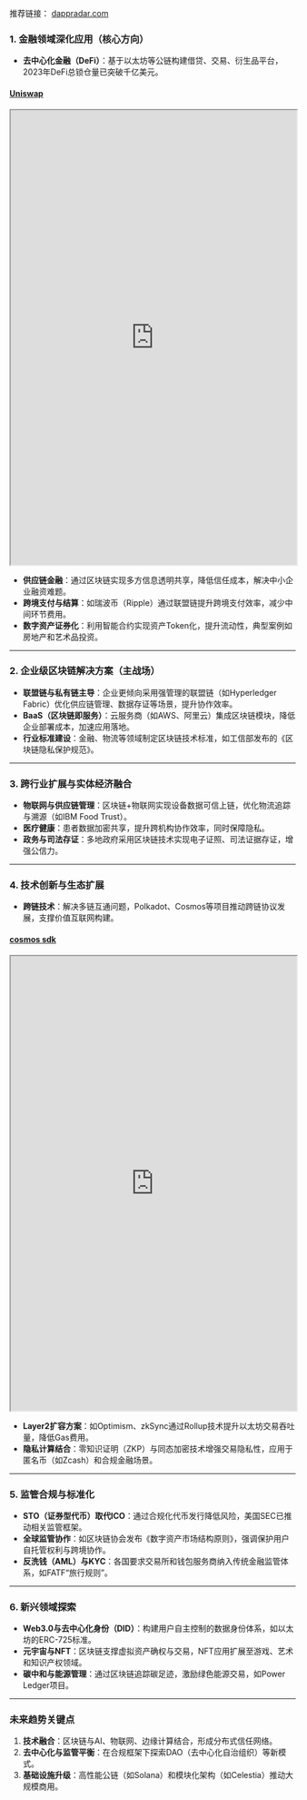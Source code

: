
推荐链接：
[dappradar.com](https://dappradar.com)

### **1. 金融领域深化应用（核心方向）**

- **去中心化金融（DeFi）**：基于以太坊等公链构建借贷、交易、衍生品平台，2023年DeFi总锁仓量已突破千亿美元。
 #### [Uniswap]([app.uni](https://app.uniswap.org/))
 <iframe src="https://app.uniswap.org/" width="100%" height="800" frameborder="10"></iframe>

- **供应链金融**：通过区块链实现多方信息透明共享，降低信任成本，解决中小企业融资难题。
- **跨境支付与结算**：如瑞波币（Ripple）通过联盟链提升跨境支付效率，减少中间环节费用。
- **数字资产证券化**：利用智能合约实现资产Token化，提升流动性，典型案例如房地产和艺术品投资。

---

### **2. 企业级区块链解决方案（主战场）**
- **联盟链与私有链主导**：企业更倾向采用强管理的联盟链（如Hyperledger Fabric）优化供应链管理、数据存证等场景，提升协作效率。
- **BaaS（区块链即服务）**：云服务商（如AWS、阿里云）集成区块链模块，降低企业部署成本，加速应用落地。
- **行业标准建设**：金融、物流等领域制定区块链技术标准，如工信部发布的《区块链隐私保护规范》。

---

### **3. 跨行业扩展与实体经济融合**
- **物联网与供应链管理**：区块链+物联网实现设备数据可信上链，优化物流追踪与溯源（如IBM Food Trust）。
- **医疗健康**：患者数据加密共享，提升跨机构协作效率，同时保障隐私。
- **政务与司法存证**：多地政府采用区块链技术实现电子证照、司法证据存证，增强公信力。

---

### **4. 技术创新与生态扩展**
- **跨链技术**：解决多链互通问题，Polkadot、Cosmos等项目推动跨链协议发展，支撑价值互联网构建。
#### [cosmos sdk](https://cosmos.network/)
<iframe src="https://cosmos.network/" width="100%" height="800" frameborder="10"></iframe>

- **Layer2扩容方案**：如Optimism、zkSync通过Rollup技术提升以太坊交易吞吐量，降低Gas费用。
- **隐私计算结合**：零知识证明（ZKP）与同态加密技术增强交易隐私性，应用于匿名币（如Zcash）和合规金融场景。

---

### **5. 监管合规与标准化**
- **STO（证券型代币）取代ICO**：通过合规化代币发行降低风险，美国SEC已推动相关监管框架。
- **全球监管协作**：如区块链协会发布《数字资产市场结构原则》，强调保护用户自托管权利与跨境协作。
- **反洗钱（AML）与KYC**：各国要求交易所和钱包服务商纳入传统金融监管体系，如FATF“旅行规则”。

---

### **6. 新兴领域探索**
- **Web3.0与去中心化身份（DID）**：构建用户自主控制的数据身份体系，如以太坊的ERC-725标准。
- **元宇宙与NFT**：区块链支撑虚拟资产确权与交易，NFT应用扩展至游戏、艺术和知识产权领域。
- **碳中和与能源管理**：通过区块链追踪碳足迹，激励绿色能源交易，如Power Ledger项目。

---

### **未来趋势关键点** 
1. **技术融合**：区块链与AI、物联网、边缘计算结合，形成分布式信任网络。
2. **去中心化与监管平衡**：在合规框架下探索DAO（去中心化自治组织）等新模式。
3. **基础设施升级**：高性能公链（如Solana）和模块化架构（如Celestia）推动大规模商用。
